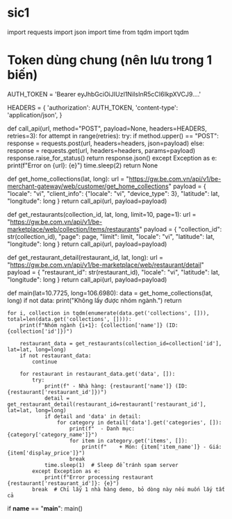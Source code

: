 # sic1
import requests
import json
import time
from tqdm import tqdm

# Token dùng chung (nên lưu trong 1 biến)
AUTH_TOKEN = 'Bearer eyJhbGciOiJIUzI1NiIsInR5cCI6IkpXVCJ9....'

HEADERS = {
    'authorization': AUTH_TOKEN,
    'content-type': 'application/json',
}

def call_api(url, method="POST", payload=None, headers=HEADERS, retries=3):
    for attempt in range(retries):
        try:
            if method.upper() == "POST":
                response = requests.post(url, headers=headers, json=payload)
            else:
                response = requests.get(url, headers=headers, params=payload)
            response.raise_for_status()
            return response.json()
        except Exception as e:
            print(f"Error on {url}: {e}")
            time.sleep(2)
    return None

def get_home_collections(lat, long):
    url = "https://gw.be.com.vn/api/v1/be-merchant-gateway/web/customer/get_home_collections"
    payload = {
        "locale": "vi",
        "client_info": {"locale": "vi", "device_type": 3},
        "latitude": lat,
        "longitude": long
    }
    return call_api(url, payload=payload)

def get_restaurants(collection_id, lat, long, limit=10, page=1):
    url = "https://gw.be.com.vn/api/v1/be-marketplace/web/collection/items/restaurants"
    payload = {
        "collection_id": str(collection_id),
        "page": page,
        "limit": limit,
        "locale": "vi",
        "latitude": lat,
        "longitude": long
    }
    return call_api(url, payload=payload)

def get_restaurant_detail(restaurant_id, lat, long):
    url = "https://gw.be.com.vn/api/v1/be-marketplace/web/restaurant/detail"
    payload = {
        "restaurant_id": str(restaurant_id),
        "locale": "vi",
        "latitude": lat,
        "longitude": long
    }
    return call_api(url, payload=payload)

def main(lat=10.7725, long=106.6980):
    data = get_home_collections(lat, long)
    if not data:
        print("Không lấy được nhóm ngành.")
        return

    for i, collection in tqdm(enumerate(data.get('collections', [])), total=len(data.get('collections', []))):
        print(f"Nhóm ngành {i+1}: {collection['name']} (ID: {collection['id']})")

        restaurant_data = get_restaurants(collection_id=collection['id'], lat=lat, long=long)
        if not restaurant_data:
            continue

        for restaurant in restaurant_data.get('data', []):
            try:
                print(f" - Nhà hàng: {restaurant['name']} (ID: {restaurant['restaurant_id']})")
                detail = get_restaurant_detail(restaurant_id=restaurant['restaurant_id'], lat=lat, long=long)
                if detail and 'data' in detail:
                    for category in detail['data'].get('categories', []):
                        print(f"  - Danh mục: {category['category_name']}")
                        for item in category.get('items', []):
                            print(f"    + Món: {item['item_name']} - Giá: {item['display_price']}")
                        break
                time.sleep(1)  # Sleep để tránh spam server
            except Exception as e:
                print(f"Error processing restaurant {restaurant['restaurant_id']}: {e}")
            break  # Chỉ lấy 1 nhà hàng demo, bỏ dòng này nếu muốn lấy tất cả

if __name__ == "__main__":
    main()
